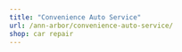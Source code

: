 ```yaml
---
title: "Convenience Auto Service"
url: /ann-arbor/convenience-auto-service/
shop: car repair
---
```

